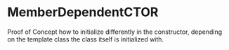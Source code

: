 MemberDependentCTOR
===================

Proof of Concept how to initialize differently in the constructor, depending on the template class the class itself is initialized with.